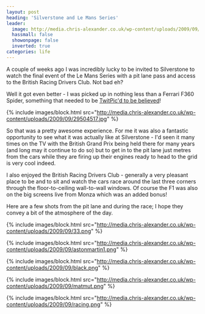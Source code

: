 ```yaml
---
layout: post
heading: 'Silverstone and Le Mans Series'
leader:
  image: http://media.chris-alexander.co.uk/wp-content/uploads/2009/09/29504517.jpg
  hassmall: false
  showonpage: false
  inverted: true
categories: life
---
```


A couple of weeks ago I was incredibly lucky to be invited to Silverstone to watch the final event of the Le Mans Series with a pit lane pass and access to the British Racing Drivers Club. Not bad eh?

Well it got even better - I was picked up in nothing less than a Ferrari F360 Spider, something that needed to be [TwitPic'd to be believed](http://twitpic.com/hkdtx)!

{% include images/block.html src="http://media.chris-alexander.co.uk/wp-content/uploads/2009/09/29504517.jpg" %}

So that was a pretty awesome experience. For me it was also a fantastic opportunity to see what it was actually like at Silverstone - I'd seen it many times on the TV with the British Grand Prix being held there for many years (and long may it continue to do so) but to get in to the pit lane just metres from the cars while they are firing up their engines ready to head to the grid is very cool indeed.

I also enjoyed the British Racing Drivers Club - generally a very pleasant place to be and to sit and watch the cars race around the last three corners through the floor-to-ceiling wall-to-wall windows. Of course the F1 was also on the big screens live from Monza which was an added bonus!

Here are a few shots from the pit lane and during the race; I hope they convey a bit of the atmosphere of the day.

{% include images/block.html src="http://media.chris-alexander.co.uk/wp-content/uploads/2009/09/33.png" %}

{% include images/block.html src="http://media.chris-alexander.co.uk/wp-content/uploads/2009/09/astonmartin1.png" %}

{% include images/block.html src="http://media.chris-alexander.co.uk/wp-content/uploads/2009/09/black.png" %}

{% include images/block.html src="http://media.chris-alexander.co.uk/wp-content/uploads/2009/09/matmut.png" %}

{% include images/block.html src="http://media.chris-alexander.co.uk/wp-content/uploads/2009/09/racing.png" %}
